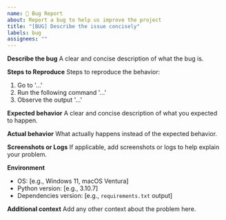 ```yaml
---
name: 🐛 Bug Report
about: Report a bug to help us improve the project
title: "[BUG] Describe the issue concisely"
labels: bug
assignees: ""
---
```


**Describe the bug**
A clear and concise description of what the bug is.

**Steps to Reproduce**
Steps to reproduce the behavior:

1. Go to '...'
2. Run the following command '...'
3. Observe the output '...'

**Expected behavior**
A clear and concise description of what you expected to happen.

**Actual behavior**
What actually happens instead of the expected behavior.

**Screenshots or Logs**
If applicable, add screenshots or logs to help explain your problem.

**Environment**

- OS: [e.g., Windows 11, macOS Ventura]
- Python version: [e.g., 3.10.7]
- Dependencies version: [e.g., `requirements.txt` output]

**Additional context**
Add any other context about the problem here.
